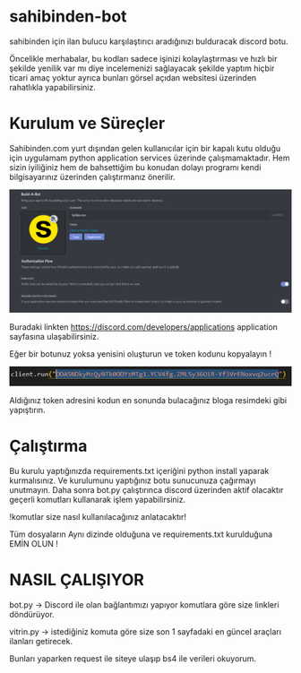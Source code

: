 # sahibinden-bot
sahibinden için ilan bulucu karşılaştırıcı aradığınızı bulduracak discord botu.

Öncelikle merhabalar, bu kodları sadece işinizi kolaylaştırması ve hızlı bir şekilde yenilik var mı diye incelemenizi sağlayacak şekilde yaptım hiçbir ticari amaç yoktur ayrıca bunları görsel açıdan websitesi üzerinden rahatlıkla yapabilirsiniz.

# Kurulum ve Süreçler

Sahibinden.com yurt dışından gelen kullanıcılar için bir kapalı kutu olduğu için uygulamam python application services üzerinde çalışmamaktadır. Hem sizin iyiliğiniz hem de bahsettiğim bu konudan dolayı programı kendi bilgisayarınız üzerinden çalıştırmanız önerilir.



![image](https://github.com/smtsarial/sahibinden-bot/blob/main/images/token.png)

Buradaki linkten https://discord.com/developers/applications application sayfasına ulaşabilirsiniz.

Eğer bir botunuz yoksa yenisini oluşturun ve token kodunu kopyalayın ! 

![image](https://github.com/smtsarial/sahibinden-bot/blob/main/images/token_key.png)


Aldığınız token adresini kodun en sonunda bulacağınız bloga resimdeki gibi yapıştırın.

# Çalıştırma

Bu kurulu yaptığınızda requirements.txt içeriğini python install yaparak kurmalısınız. Ve kurulumunu yaptığınız botu sunucunuza çağırmayı unutmayın.
Daha sonra bot.py çalıştırınca discord üzerinden aktif olacaktır geçerli komutları kullanarak işlem yapabilirsiniz.

!komutlar size nasıl kullanılacağınız anlatacaktır!

Tüm dosyaların Aynı dizinde olduğuna ve requirements.txt kurulduğuna EMİN OLUN !


# NASIL ÇALIŞIYOR
bot.py -> Discord ile olan bağlantımızı yapıyor komutlara göre size linkleri döndürüyor.

vitrin.py -> istediğiniz komuta göre size son 1 sayfadaki en güncel araçları ilanları getirecek. 

Bunları yaparken request ile siteye ulaşıp bs4 ile verileri okuyorum.
